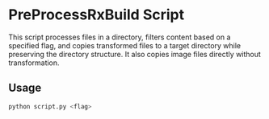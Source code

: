 # PreProcessRxBuild Script

This script processes files in a directory, filters content based on a specified flag, and copies transformed files to a target directory while preserving the directory structure. It also copies image files directly without transformation.

## Usage

```sh
python script.py <flag>
```


